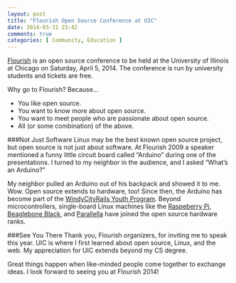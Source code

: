 ```yaml
---
layout: post
title: "Flourish Open Source Conference at UIC"
date: 2014-03-31 23:42
comments: true
categories: [ Community, Education ]
---
```

[Flourish](http://flourishconf.com) is an open source conference to be held at the University of Illinois at Chicago on Saturday, April 5, 2014. The conference is run by university students and tickets are free.

Why go to Flourish? Because...

<!--more-->

* You like open source.
* You want to know more about open source.
* You want to meet people who are passionate about open source.
* All (or some combination) of the above.

###Not Just Software
Linux may be the best known open source project, but open source is not just about software. At Flourish 2009 a speaker mentioned a funny little circuit board called “Arduino” during one of the presentations. I turned to my neighbor in the audience, and I asked “What’s an Arduino?”

My neighbor pulled an Arduino out of his backpack and showed it to me. Wow. Open source extends to hardware, too! Since then, the Arduino has become part of the [WindyCityRails Youth Program](http://www.windycityrails.org/youth/). Beyond microcontrollers, single-board Linux machines like the [Raspeberry Pi](/blog/2012/12/03/ruby-on-raspberry-pi/), [Beaglebone Black](/blog/2014/01/02/beaglebone-black-ubuntu-part-1/), and [Parallella](/blog/2013/06/22/preparing-for-parallella-64-cores-installing-go-on-mac-os-x/) have joined the open source hardware ranks.

###See You There
Thank you, Flourish organizers, for inviting me to speak this year. UIC is where I first learned about open source, Linux, and the web. My appreciation for UIC extends beyond my CS degree.

Great things happen when like-minded people come together to exchange ideas. I look forward to seeing you at Flourish 2014!

